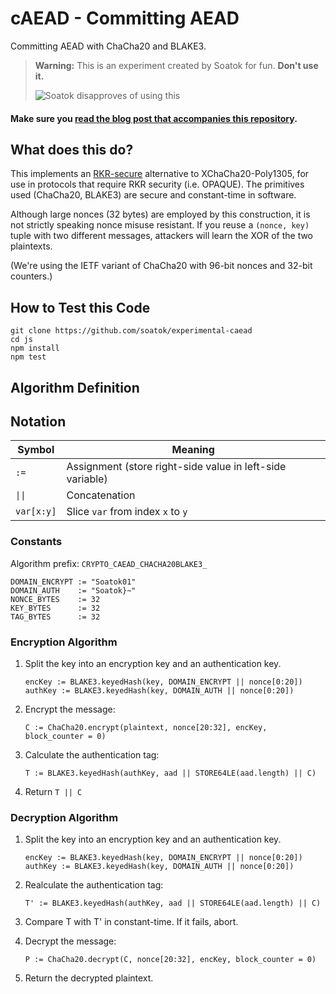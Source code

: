 # cAEAD - Committing AEAD

Committing AEAD with ChaCha20 and BLAKE3.

> **Warning:** This is an experiment created by Soatok for fun. **Don't use it.**
>
> ![Soatok disapproves of using this](https://soatok.files.wordpress.com/2020/09//soatoktelegrams2020-09.png)

#### Make sure you [read the blog post that accompanies this repository](https://soatok.blog/2020/09/09/designing-new-cryptography-for-non-standard-threat-models/).

## What does this do?

This implements an [RKR-secure](https://keymaterial.net/2020/09/07/invisible-salamanders-in-aes-gcm-siv/)
alternative to XChaCha20-Poly1305, for use in protocols that require RKR security (i.e. OPAQUE).
The primitives used (ChaCha20, BLAKE3) are secure and constant-time in software.

Although large nonces (32 bytes) are employed by this construction, it is not strictly speaking nonce misuse resistant.
If you reuse a `(nonce, key)` tuple with two different messages, attackers will learn the XOR of the two plaintexts.

(We're using the IETF variant of ChaCha20 with 96-bit nonces and 32-bit counters.)

## How to Test this Code

```
git clone https://github.com/soatok/experimental-caead
cd js
npm install
npm test
```

## Algorithm Definition

## Notation

| Symbol | Meaning |
|--------|---------|
| `:=` | Assignment (store right-side value in left-side variable) |
| <code>&#124;&#124;</code> | Concatenation |
| `var[x:y]` | Slice `var` from index `x` to `y` | 

### Constants

Algorithm prefix: `CRYPTO_CAEAD_CHACHA20BLAKE3_`

```
DOMAIN_ENCRYPT := "Soatok01"
DOMAIN_AUTH    := "Soatok}~"
NONCE_BYTES    := 32
KEY_BYTES      := 32
TAG_BYTES      := 32
```

### Encryption Algorithm

1. Split the key into an encryption key and an authentication key.
   
   ```
   encKey := BLAKE3.keyedHash(key, DOMAIN_ENCRYPT || nonce[0:20])
   authKey := BLAKE3.keyedHash(key, DOMAIN_AUTH || nonce[0:20])
   ```
2. Encrypt the message:
   
   ```
   C := ChaCha20.encrypt(plaintext, nonce[20:32], encKey, block_counter = 0)
   ```
3. Calculate the authentication tag:
   
   ```
   T := BLAKE3.keyedHash(authKey, aad || STORE64LE(aad.length) || C)
   ```
4. Return `T || C`

### Decryption Algorithm

1. Split the key into an encryption key and an authentication key.
   
   ```
   encKey := BLAKE3.keyedHash(key, DOMAIN_ENCRYPT || nonce[0:20])
   authKey := BLAKE3.keyedHash(key, DOMAIN_AUTH || nonce[0:20])
   ```
2. Realculate the authentication tag:
   
   ```
   T' := BLAKE3.keyedHash(authKey, aad || STORE64LE(aad.length) || C)
   ```
3. Compare T with T' in constant-time. If it fails, abort.
4. Decrypt the message:
   
   ```
   P := ChaCha20.decrypt(C, nonce[20:32], encKey, block_counter = 0)
   ```
5. Return the decrypted plaintext.

